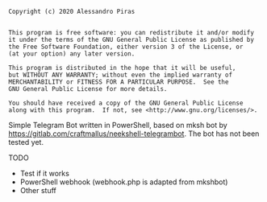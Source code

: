     Copyright (c) 2020 Alessandro Piras

    
    This program is free software: you can redistribute it and/or modify
    it under the terms of the GNU General Public License as published by
    the Free Software Foundation, either version 3 of the License, or
    (at your option) any later version.

    This program is distributed in the hope that it will be useful,
    but WITHOUT ANY WARRANTY; without even the implied warranty of
    MERCHANTABILITY or FITNESS FOR A PARTICULAR PURPOSE.  See the
    GNU General Public License for more details.

    You should have received a copy of the GNU General Public License
    along with this program.  If not, see <http://www.gnu.org/licenses/>.


Simple Telegram Bot written in PowerShell, based on mksh bot by <https://gitlab.com/craftmallus/neekshell-telegrambot>. The bot has not been tested yet.

TODO

- Test if it works
- PowerShell webhook (webhook.php is adapted from mkshbot)
- Other stuff
